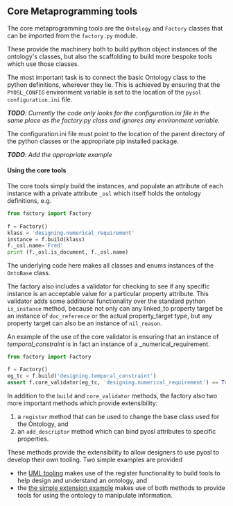 ## Core Metaprogramming tools

The core metaprogramming tools are the `Ontology` and `Factory` classes that can be imported 
from the `factory.py` module.

These provide the machinery both to build python object instances of the ontology's classes, but also
the scaffolding to build more bespoke tools which use those classes.

The most important task is to connect the basic Ontology class to the python
definitions, wherever they lie. This is achieved by ensuring that the 
`PYOSL_CONFIG` environment variable is set to the location of the `pysol configuration.ini`
file.

_**TODO**: Currently the code only looks for the configuration.ini file in the same place
as the factory.py class and ignores any environment variable._

The configuration.ini file must point to the location of the parent directory of the 
python classes or the appropriate pip installed package.

_**TODO**: Add the appropriate example_

#### Using the core tools

The core tools simply build the instances, and populate an attribute of each instance with 
a private attribute `_osl` which itself holds the ontology definitions, e.g.

```python
from factory import Factory
 
f = Factory()
klass = 'designing.numerical_requirement'
instance = f.build(klass)
f._osl.name='Fred'
print (f._osl.is_document, f._osl.name)

``` 

The underlying code here makes all classes and enums instances of the ``OntoBase`` class.

The factory also includes a validator for checking to see if any specific
instance is an acceptable value for a particular property attribute. This 
validator adds some additional functionality over the standard python
`is_instance` method, because not only can any linked_to property target
be an instance of `doc_reference` or the actual property_target type, but 
any property target can also be an instance of `nil_reason`. 


An example of the use of the core validator is ensuring
that an instance of _temporal_constraint_ is in fact an instance
of a _numerical_requirement.

```python
from factory import Factory

f = Factory()
eg_tc = f.build('designing.temporal_constraint')
assert f.core_validator(eg_tc, 'designing.numerical_requirement') == True

```

In addition to the `build` and `core_validator` methods, the factory also two more 
important methods which provide extensibility:
1. a `register` method that can be used to change the base class used for 
the Ontology, and
2. an `add_descriptor` method which can bind pyosl attributes to specific properties.

These methods provide the extensibility to allow designers to use pyosl to develop their
own tooling. Two simple examples are provided
 - the [UML tooling](05_uml_tooling.md) makes use of the register functionality to build
 tools to help design and understand an ontology, and 
 - the [the simple extension example](06_simple_examples.md) makes use of both methods
 to provide tools for using the ontology to manipulate information.

